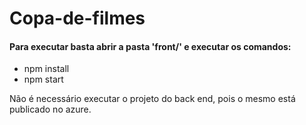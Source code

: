 # Copa-de-filmes

#### Para executar basta abrir a pasta 'front/' e executar os comandos:
* npm install
* npm start

Não é necessário executar o projeto do back end, pois o mesmo está publicado no azure.
